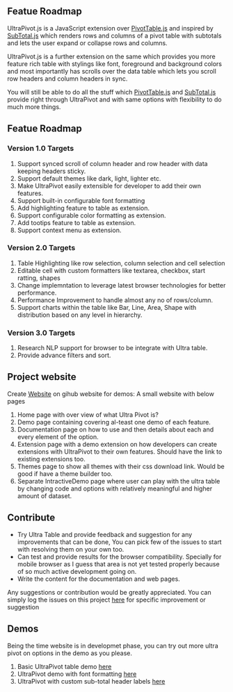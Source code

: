 <h2>Featue Roadmap</h2>
<p>UltraPivot.js is a JavaScript extension over <a href="https://pivottable.js.org/examples/" rel="nofollow">PivotTable.js</a> and inspired by <a href="http://nagarajanchinnasamy.com/subtotal/examples/" rel="nofollow">SubTotal.js</a> which renders rows and columns of a pivot table with subtotals and lets the user expand or collapse rows and columns.</p>

<p>UltraPivot.js is a further extension on the same which provides you more feature rich table with stylings like font, foreground and background colors and most importantly has scrolls over the data table which lets you scroll row headers and column headers in sync.</p>

<p>You will still be able to do all the stuff which <a href="https://pivottable.js.org/examples/" rel="nofollow">PivotTable.js</a> and <a href="http://nagarajanchinnasamy.com/subtotal/examples/" rel="nofollow">SubTotal.js</a> provide right through UltraPivot and with same options with flexibility to do much more things.</p>


<h2>Featue Roadmap</h2>
<h3>Version 1.0 Targets</h3>
<ol>
<li>Support synced scroll of column header and row header with data keeping headers sticky.</li>
<li>Support default themes like dark, light, lighter etc.</li>
<li>Make UltraPivot easily extensible for developer to add their own features.</li>
<li>Support built-in configurable font formatting</li>
<li>Add highlighting feature to table as extension.</li>
<li>Support configurable color formatting as extension.</li>
<li>Add tootips feature to table as extension.</li>
<li>Support context menu as extension.</li>
</ol>

<h3>Version 2.0 Targets</h3>
<ol>
<li>Table Highlighting like row selection, column selection and cell selection</li>
<li>Editable cell with custom formatters like textarea, checkbox, start ratting, shapes</li>
<li>Change implemntation to leverage latest browser technologies for better performance.</li>
<li>Performance Improvement to handle almost any no of rows/column.</li>
<li>Support charts within the table like Bar, Line, Area, Shape with distribution based on any level in hierarchy.</li>
</ol>

<h3>Version 3.0 Targets</h3>
<ol>
<li>Research NLP support for browser to be integrate with Ultra table.</li>
<li>Provide advance filters and sort.</li>
</ol>

<h2>Project website</h2>
<p>Create <a href="https://raviostwal.github.io/ultrapivot/home.html">Website<a> on gihub website for demos: A small website with below pages</p>
<ol>
<li>Home page with over view of what Ultra Pivot is?</li>
<li>Demo page containing covering al-teast one demo of each feature.</li>
<li>Documentation page on how to use and then details about each and every element of the option.</li>
<li>Extension page with a demo extension on how developers can create extensions with UltraPivot to their own features. Should have the link to existing extensions too.</li>
<li>Themes page to show all themes with their css download link. Would be good if have a theme builder too.</li>
<li>Separate IntractiveDemo page where user can play with the ultra table by changing code and options with relatively meaningful and higher amount of dataset.</li>
</ol>


<h2>Contribute</h2>
<ul>
<li>Try Ultra Table and provide feedback and suggestion for any improvements that can be done, You can pick few of the issues to start with resolving them on your own too.</li>
<li>Can test and provide results for the browser compatibility. Specially for mobile browser as I guess that area is not yet tested properly because of so much active development going on.</li>
<li>Write the content for the documentation and web pages.</li>
</ul>

<p>Any suggestions or contribution would be greatly appreciated. You can simply log the issues on this project <a href="https://github.com/RaviOstwal/ultrapivot/issues/new">here</a> for specific improvement or suggestion</p>


<h2>Demos</h2>
<p>Being the time website is in developmet phase, you can try out more ultra pivot on options in the demo as you please.</p>
<ol>
<li>Basic UltraPivot table demo <a href="https://jsfiddle.net/raviostwal/ra8ftq0L/" rel="nofollow">here</a>
</li>
<li>UltraPivot demo with font formatting <a href="https://jsfiddle.net/raviostwal/gzx0fmwb/" rel="nofollow">here</a>
</li>
<li>UltraPivot with custom sub-total header labels <a href="https://jsfiddle.net/raviostwal/bvp5mqzL/" rel="nofollow">here</a>
</li>
</ol>
